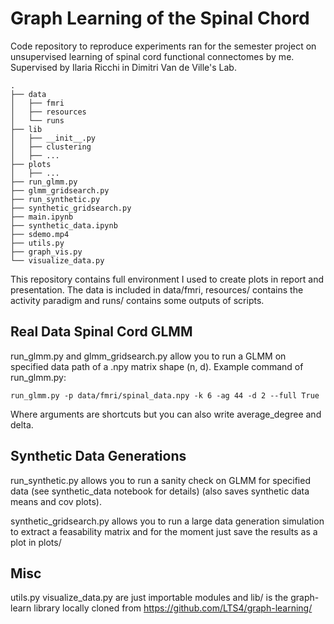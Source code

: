 # Graph Learning of the Spinal Chord

Code repository to reproduce experiments ran for the semester project on unsupervised learning of spinal cord functional connectomes by me. Supervised by Ilaria Ricchi in Dimitri Van de Ville's Lab. 

```
.
├── data
│   ├── fmri
│   ├── resources
│   └── runs
├── lib
│   ├── __init__.py
│   ├── clustering
│   ├── ...
├── plots
│   ├── ...
├── run_glmm.py
├── glmm_gridsearch.py
├── run_synthetic.py
├── synthetic_gridsearch.py
├── main.ipynb
├── synthetic_data.ipynb
├── sdemo.mp4
├── utils.py
├── graph_vis.py
└── visualize_data.py
```

This repository contains full environment I used to create plots in report and presentation. The data is included in data/fmri, resources/ contains the activity paradigm and runs/ contains some outputs of scripts. 

## Real Data Spinal Cord GLMM
run_glmm.py and glmm_gridsearch.py allow you to run a GLMM on specified data path of a .npy matrix shape (n, d).
Example command of run_glmm.py: 
```
run_glmm.py -p data/fmri/spinal_data.npy -k 6 -ag 44 -d 2 --full True
```
Where arguments are shortcuts but you can also write average_degree and delta.

## Synthetic Data Generations

run_synthetic.py allows you to run a sanity check on GLMM for specified data (see synthetic_data notebook for details) (also saves synthetic data means and cov plots).

synthetic_gridsearch.py allows you to run a large data generation simulation to extract a feasability matrix and for the moment just save the results as a plot in plots/

## Misc
utils.py visualize_data.py are just importable modules and lib/ is the graph-learn library locally cloned from https://github.com/LTS4/graph-learning/


